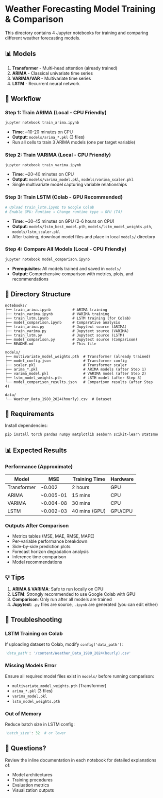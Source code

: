 # Weather Forecasting Model Training & Comparison

This directory contains 4 Jupyter notebooks for training and comparing different weather forecasting models.

## 📊 Models

1. **Transformer** - Multi-head attention (already trained)
2. **ARIMA** - Classical univariate time series
3. **VARIMA/VAR** - Multivariate time series
4. **LSTM** - Recurrent neural network

## 🚀 Workflow

### Step 1: Train ARIMA (Local - CPU Friendly)
```bash
jupyter notebook train_arima.ipynb
```
- **Time**: ~10-20 minutes on CPU
- **Output**: `models/arima_*.pkl` (3 files)
- Run all cells to train 3 ARIMA models (one per target variable)

### Step 2: Train VARIMA (Local - CPU Friendly)
```bash
jupyter notebook train_varima.ipynb
```
- **Time**: ~20-40 minutes on CPU
- **Output**: `models/varima_model.pkl`, `models/varima_scaler.pkl`
- Single multivariate model capturing variable relationships

### Step 3: Train LSTM (Colab - GPU Recommended)
```bash
# Upload train_lstm.ipynb to Google Colab
# Enable GPU: Runtime → Change runtime type → GPU (T4)
```
- **Time**: ~30-45 minutes on GPU (2-6 hours on CPU)
- **Output**: `models/lstm_best_model.pth`, `models/lstm_model_weights.pth`, `models/lstm_scaler.pkl`
- After training, download model files and place in local `models/` directory

### Step 4: Compare All Models (Local - CPU Friendly)
```bash
jupyter notebook model_comparison.ipynb
```
- **Prerequisites**: All models trained and saved in `models/`
- **Output**: Comprehensive comparison with metrics, plots, and recommendations

## 📁 Directory Structure

```
notebooks/
├── train_arima.ipynb          # ARIMA training
├── train_varima.ipynb         # VARIMA training
├── train_lstm.ipynb           # LSTM training (for Colab)
├── model_comparison.ipynb     # Comparative analysis
├── train_arima.py             # Jupytext source (ARIMA)
├── train_varima.py            # Jupytext source (VARIMA)
├── train_lstm.py              # Jupytext source (LSTM)
├── model_comparison.py        # Jupytext source (Comparison)
└── README.md                  # This file

models/
├── multivariate_model_weights.pth  # Transformer (already trained)
├── model_config.json               # Transformer config
├── scaler.pkl                      # Transformer scaler
├── arima_*.pkl                     # ARIMA models (after Step 1)
├── varima_model.pkl                # VARIMA model (after Step 2)
├── lstm_model_weights.pth          # LSTM model (after Step 3)
└── model_comparison_results.json   # Comparison results (after Step 4)

data/
└── Weather_Data_1980_2024(hourly).csv  # Dataset
```

## 🔧 Requirements

Install dependencies:
```bash
pip install torch pandas numpy matplotlib seaborn scikit-learn statsmodels pmdarima joblib tqdm tabulate jupytext
```

## 📊 Expected Results

### Performance (Approximate)
| Model       | MSE       | Training Time | Hardware   |
|-------------|-----------|---------------|------------|
| Transformer | ~0.002    | 2 hours       | GPU        |
| ARIMA       | ~0.005-01 | 15 mins       | CPU        |
| VARIMA      | ~0.004-08 | 30 mins       | CPU        |
| LSTM        | ~0.002-03 | 40 mins (GPU) | GPU/CPU    |

### Outputs After Comparison
- Metrics tables (MSE, MAE, RMSE, MAPE)
- Per-variable performance breakdown
- Side-by-side prediction plots
- Forecast horizon degradation analysis
- Inference time comparison
- Model recommendations

## 💡 Tips

1. **ARIMA & VARIMA**: Safe to run locally on CPU
2. **LSTM**: Strongly recommended to use Google Colab with GPU
3. **Comparison**: Only run after all models are trained
4. **Jupytext**: `.py` files are source, `.ipynb` are generated (you can edit either)

## 🐛 Troubleshooting

### LSTM Training on Colab
If uploading dataset to Colab, modify `config['data_path']`:
```python
'data_path': '/content/Weather_Data_1980_2024(hourly).csv'
```

### Missing Models Error
Ensure all required model files exist in `models/` before running comparison:
- `multivariate_model_weights.pth` (Transformer)
- `arima_*.pkl` (3 files)
- `varima_model.pkl`
- `lstm_model_weights.pth`

### Out of Memory
Reduce batch size in LSTM config:
```python
'batch_size': 32  # or lower
```

## 📧 Questions?

Review the inline documentation in each notebook for detailed explanations of:
- Model architectures
- Training procedures
- Evaluation metrics
- Visualization outputs
